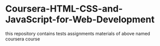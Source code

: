 # Coursera-HTML-CSS-and-JavaScript-for-Web-Development
this repository contains tests assignments materials  of above named coursera course
